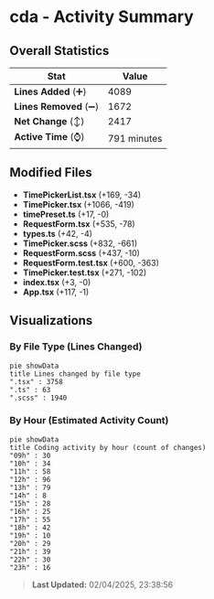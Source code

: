 # cda - Activity Summary 

## Overall Statistics

| Stat                   | Value                                                             |
| ---------------------- | ----------------------------------------------------------------- |
| **Lines Added** (➕)   | 4089                                          |
| **Lines Removed** (➖) | 1672                                        |
| **Net Change** (↕)    | 2417                |
| **Active Time** (⌚)   | 791 minutes |


## Modified Files
- **TimePickerList.tsx** (+169, -34)
- **TimePicker.tsx** (+1066, -419)
- **timePreset.ts** (+17, -0)
- **RequestForm.tsx** (+535, -78)
- **types.ts** (+42, -4)
- **TimePicker.scss** (+832, -661)
- **RequestForm.scss** (+437, -10)
- **RequestForm.test.tsx** (+600, -363)
- **TimePicker.test.tsx** (+271, -102)
- **index.tsx** (+3, -0)
- **App.tsx** (+117, -1)

## Visualizations

### By File Type (Lines Changed)

```mermaid
pie showData
title Lines changed by file type
".tsx" : 3758
".ts" : 63
".scss" : 1940
```

### By Hour (Estimated Activity Count)

```mermaid
pie showData
title Coding activity by hour (count of changes)
"09h" : 30
"10h" : 34
"11h" : 58
"12h" : 96
"13h" : 79
"14h" : 8
"15h" : 28
"16h" : 25
"17h" : 55
"18h" : 42
"19h" : 10
"20h" : 29
"21h" : 39
"22h" : 30
"23h" : 16
```


> **Last Updated:** 02/04/2025, 23:38:56